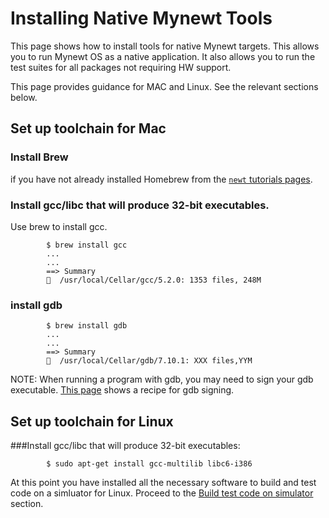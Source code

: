 # Installing Native Mynewt Tools

This page shows how to install tools for native Mynewt targets. This
allows you to run Mynewt OS as a native application.  It also allows
you to run the test suites for all packages not requiring HW support. 

This page provides guidance for MAC and Linux. See the relevant sections below.

## Set up toolchain for Mac

### Install Brew

if you have not already installed Homebrew from the 
[`newt` tutorials pages](../../newt/newt_mac.md). 

### Install gcc/libc that will produce 32-bit executables. 

Use brew to install gcc.

```no-highlight
        $ brew install gcc
        ...
        ...
        ==> Summary
        🍺  /usr/local/Cellar/gcc/5.2.0: 1353 files, 248M
```

### install gdb 

```no-highlight
        $ brew install gdb
        ...
        ...
        ==> Summary
        🍺  /usr/local/Cellar/gdb/7.10.1: XXX files,YYM
```

NOTE: When running a program with gdb, you may need to sign your gdb
executable.  [This page](https://gcc.gnu.org/onlinedocs/gnat_ugn/Codesigning-the-Debugger.html)
shows a recipe for gdb signing.

## Set up toolchain for Linux 

###Install gcc/libc that will produce 32-bit executables: 
```no-highlight
        $ sudo apt-get install gcc-multilib libc6-i386
```        

At this point you have installed all the necessary software to build and test code on a simluator for Linux. Proceed to the [Build test code on simulator](#build-test-code-on-simulator) section.

